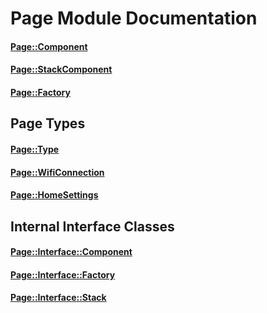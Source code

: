 # Page Module Documentation

#### [Page::Component](../../Source/Page/Page_Component.h)

#### [Page::StackComponent](../../Source/Page/Page_StackComponent.h)

#### [Page::Factory](../../Source/Page/Page_Factory.h)

## Page Types

#### [Page::Type](../../Source/Page/Page_Type.h)

#### [Page::WifiConnection](../../Source/Page/PageTypes/Page_WifiConnection.h)

#### [Page::HomeSettings](../../Source/Page/PageTypes/Page_HomeSettings.h)

## Internal Interface Classes

#### [Page::Interface::Component](../../Source/Page/Interface/Page_Interface_Component.h)

#### [Page::Interface::Factory](../../Source/Page/Interface/Page_Interface_Factory.h)

#### [Page::Interface::Stack](../../Source/Page/Interface/Page_Interface_Stack.h)
